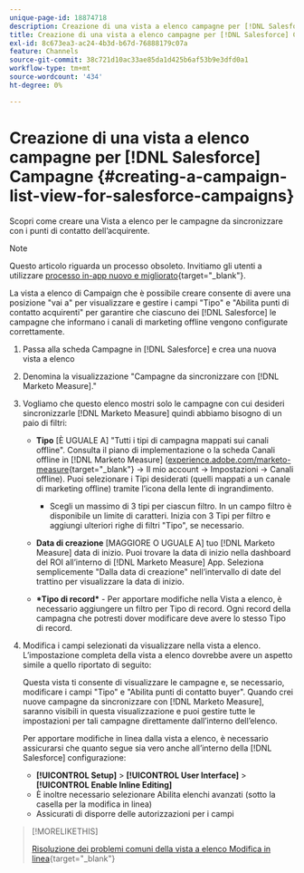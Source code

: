 ```yaml
---
unique-page-id: 18874718
description: Creazione di una vista a elenco campagne per [!DNL Salesforce Campaigns] - [!DNL Marketo Measure] - Documentazione del prodotto
title: Creazione di una vista a elenco campagne per [!DNL Salesforce] Campagne
exl-id: 8c673ea3-ac24-4b3d-b67d-76888179c07a
feature: Channels
source-git-commit: 38c721d10ac33ae85da1d425b6af53b9e3dfd0a1
workflow-type: tm+mt
source-wordcount: '434'
ht-degree: 0%

---
```


# Creazione di una vista a elenco campagne per [!DNL Salesforce] Campagne {#creating-a-campaign-list-view-for-salesforce-campaigns}

Scopri come creare una Vista a elenco per le campagne da sincronizzare con i punti di contatto dell’acquirente.

>[!NOTE]
>
>Questo articolo riguarda un processo obsoleto. Invitiamo gli utenti a utilizzare [processo in-app nuovo e migliorato](/help/channel-tracking-and-setup/offline-channels/custom-campaign-sync.md){target="_blank"}.

La vista a elenco di Campaign che è possibile creare consente di avere una posizione &quot;vai a&quot; per visualizzare e gestire i campi &quot;Tipo&quot; e &quot;Abilita punti di contatto acquirenti&quot; per garantire che ciascuno dei [!DNL Salesforce] le campagne che informano i canali di marketing offline vengono configurate correttamente.

1. Passa alla scheda Campagne in [!DNL Salesforce] e crea una nuova vista a elenco
1. Denomina la visualizzazione &quot;Campagne da sincronizzare con [!DNL Marketo Measure].&quot;
1. Vogliamo che questo elenco mostri solo le campagne con cui desideri sincronizzarle [!DNL Marketo Measure] quindi abbiamo bisogno di un paio di filtri:

   * **Tipo** [È UGUALE A] &quot;Tutti i tipi di campagna mappati sui canali offline&quot;. Consulta il piano di implementazione o la scheda Canali offline in [!DNL Marketo Measure] ([experience.adobe.com/marketo-measure](https://experience.adobe.com/marketo-measure){target="_blank"} -> Il mio account -> Impostazioni -> Canali offline). Puoi selezionare i Tipi desiderati (quelli mappati a un canale di marketing offline) tramite l’icona della lente di ingrandimento.

      * Scegli un massimo di 3 tipi per ciascun filtro. In un campo filtro è disponibile un limite di caratteri. Inizia con 3 Tipi per filtro e aggiungi ulteriori righe di filtri &quot;Tipo&quot;, se necessario.

   * **Data di creazione** [MAGGIORE O UGUALE A] tuo [!DNL Marketo Measure] data di inizio. Puoi trovare la data di inizio nella dashboard del ROI all’interno di [!DNL Marketo Measure] App. Seleziona semplicemente &quot;Dalla data di creazione&quot; nell’intervallo di date del trattino per visualizzare la data di inizio.
   * **&#42;Tipo di record&#42;** - Per apportare modifiche nella Vista a elenco, è necessario aggiungere un filtro per Tipo di record. Ogni record della campagna che potresti dover modificare deve avere lo stesso Tipo di record.

1. Modifica i campi selezionati da visualizzare nella vista a elenco. L’impostazione completa della vista a elenco dovrebbe avere un aspetto simile a quello riportato di seguito:

   Questa vista ti consente di visualizzare le campagne e, se necessario, modificare i campi &quot;Tipo&quot; e &quot;Abilita punti di contatto buyer&quot;. Quando crei nuove campagne da sincronizzare con [!DNL Marketo Measure], saranno visibili in questa visualizzazione e puoi gestire tutte le impostazioni per tali campagne direttamente dall’interno dell’elenco.

   Per apportare modifiche in linea dalla vista a elenco, è necessario assicurarsi che quanto segue sia vero anche all’interno della [!DNL Salesforce] configurazione:

   * **[!UICONTROL Setup]** > **[!UICONTROL User Interface]** > **[!UICONTROL Enable Inline Editing]**
   * È inoltre necessario selezionare Abilita elenchi avanzati (sotto la casella per la modifica in linea)
   * Assicurati di disporre delle autorizzazioni per i campi

>[!MORELIKETHIS]
>
>[Risoluzione dei problemi comuni della vista a elenco Modifica in linea](http://help.salesforce.com/articleView?id=000003911&amp;language=en_US&amp;type=1){target="_blank"}
